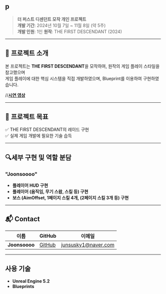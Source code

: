 ## p

> **더 퍼스트 디센던트 모작 개인 프로젝트**  
> **개발 기간**: 2024년 10월 7일 ~ 11월 8일 (약 5주)  
> **개발 인원**: 1인
> **원작**: THE FIRST DESCENDANT (2024)  

---

## 📝 프로젝트 소개

본 프로젝트는 **THE FIRST DESCENDANT**을 모작하여, 원작의 게임 플레이 스타일을 참고했으며  
게임 플레이에 대한 핵심 시스템을 직접 개발하였으며, Blueprint를 이용하여 구현하였습니다.

//**[시연 영상]()**

---

## 🚀 프로젝트 목표

✅ THE FIRST DESCENDANT의 레이드 구현  
✅ 실제 게임 개발에 필요한 기술 습득

---

## 🔍세부 구현 및 역할 분담

### "Joonsoooo"
- **플레이어 HUD 구현**
- **플레이어 (움직임, 무기 스왑, 스킬 등) 구현**
- **보스 (AimOffset, 1페이지 스킬 4개, (2페이지 스킬 3개 등) 구현**
  
---

## 📬 Contact

| 이름 | GitHub | 이메일 |
|------|--------|--------|
| **Joonsoooo** | [GitHub](https://github.com/Joonsoooo) | junsusky1@naver.com |

---

## 사용 기술
- **Unreal Engine 5.2**
- **Blueprints**
  
